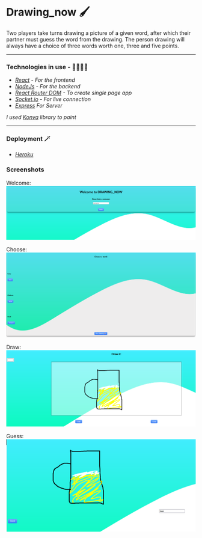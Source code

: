 # Drawing_now 🖌️

Two players take turns drawing a picture of a given word, after which their partner must guess the word from the drawing. The person drawing will always have a choice of three words worth one, three and five points.

---

### Technologies in use - 👩‍💻👨‍💻

- _[React](https://reactjs.org/) - For the frontend_
- _[NodeJs](https://nodejs.org/en/) - For the backend_
- _[React Router DOM](https://www.npmjs.com/package/react-router-dom) - To create single page app_
- _[Socket.io](https://socket.io/) - For live connection_
- _[Express](https://expressjs.com/) For Server_

_I used [Konva](https://konvajs.org/) library to paint_

---

### Deployment 🪄

- _[Heroku](https://drawingnow.herokuapp.com/)_

### Screenshots

Welcome:
![welcome](/screenshots/welcome.png)

Choose:
![welcome](/screenshots/choose.png)

Draw:
![welcome](/screenshots/draw.png)

Guess:
![welcome](/screenshots/guess.png)
